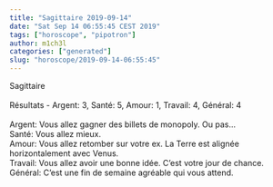 ```yaml
---
title: "Sagittaire 2019-09-14"
date: "Sat Sep 14 06:55:45 CEST 2019"
tags: ["horoscope", "pipotron"]
author: m1ch3l
categories: ["generated"]
slug: "horoscope/2019-09-14-06:55:45"
---
```


Sagittaire<br>
<br>
Résultats - Argent: 3, Santé: 5, Amour: 1, Travail: 4, Général: 4<br>
<br>
Argent:  Vous allez gagner des billets de monopoly. Ou pas...<br>
Santé:   Vous allez mieux. <br>
Amour:   Vous allez retomber sur votre ex. La Terre est alignée horizontalement avec Venus.<br>
Travail: Vous allez avoir une bonne idée. C’est votre jour de chance.<br>
Général: C’est une fin de semaine agréable qui vous attend.<br>
